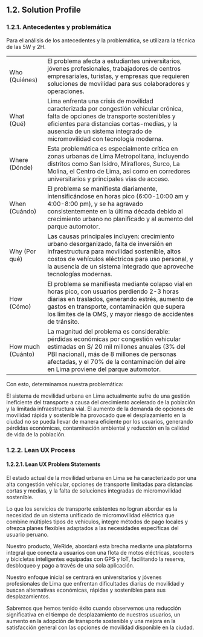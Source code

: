 ## 1.2. Solution Profile

### 1.2.1. Antecedentes y problemática

Para el análisis de los antecedentes y la problemática, se utilizara la técnica de las 5W y 2H.

<table> <tr> <td> Who (Quiénes) </td> <td>El problema afecta a estudiantes universitarios, jóvenes profesionales, trabajadores de centros empresariales, turistas, y empresas que requieren soluciones de movilidad para sus colaboradores y operaciones.</td> </tr> <tr> <td> What (Qué) </td> <td>Lima enfrenta una crisis de movilidad caracterizada por congestión vehicular crónica, falta de opciones de transporte sostenibles y eficientes para distancias cortas-medias, y la ausencia de un sistema integrado de micromovilidad con tecnología moderna.</td> </tr> <tr> <td> Where (Dónde) </td> <td>Esta problemática es especialmente crítica en zonas urbanas de Lima Metropolitana, incluyendo distritos como San Isidro, Miraflores, Surco, La Molina, el Centro de Lima, así como en corredores universitarios y principales vías de acceso.</td> </tr> <tr> <td> When (Cuándo) </td> <td>El problema se manifiesta diariamente, intensificándose en horas pico (6:00-10:00 am y 4:00-8:00 pm), y se ha agravado consistentemente en la última década debido al crecimiento urbano no planificado y al aumento del parque automotor.</td> </tr> <tr> <td> Why (Por qué) </td> <td>Las causas principales incluyen: crecimiento urbano desorganizado, falta de inversión en infraestructura para movilidad sostenible, altos costos de vehículos eléctricos para uso personal, y la ausencia de un sistema integrado que aproveche tecnologías modernas.</td> </tr> <tr> <td> How (Cómo) </td> <td>El problema se manifiesta mediante colapso vial en horas pico, con usuarios perdiendo 2-3 horas diarias en traslados, generando estrés, aumento de gastos en transporte, contaminación que supera los límites de la OMS, y mayor riesgo de accidentes de tránsito.</td> </tr> <tr> <td> How much (Cuánto) </td> <td>La magnitud del problema es considerable: pérdidas económicas por congestión vehicular estimadas en S/ 20 mil millones anuales (3% del PBI nacional), más de 8 millones de personas afectadas, y el 70% de la contaminación del aire en Lima proviene del parque automotor.</td> </tr> </table>
Con esto, determinamos nuestra problemática:

El sistema de movilidad urbana en Lima actualmente sufre de una gestión ineficiente del transporte a causa del crecimiento acelerado de la población y la limitada infraestructura vial. El aumento de la demanda de opciones de movilidad rápida y sostenible ha provocado que el desplazamiento en la ciudad no se pueda llevar de manera eficiente por los usuarios, generando pérdidas económicas, contaminación ambiental y reducción en la calidad de vida de la población.
### 1.2.2. Lean UX Process

#### 1.2.2.1. Lean UX Problem Statements
El estado actual de la movilidad urbana en Lima se ha caracterizado por una alta congestión vehicular, opciones de transporte limitadas para distancias cortas y medias, y la falta de soluciones integradas de micromovilidad sostenible.

Lo que los servicios de transporte existentes no logran abordar es la necesidad de un sistema unificado de micromovilidad eléctrica que combine múltiples tipos de vehículos, integre métodos de pago locales y ofrezca planes flexibles adaptados a las necesidades específicas del usuario peruano.

Nuestro producto, WeRide, abordará esta brecha mediante una plataforma integral que conecta a usuarios con una flota de motos eléctricas, scooters y bicicletas inteligentes equipadas con GPS y IoT, facilitando la reserva, desbloqueo y pago a través de una sola aplicación.

Nuestro enfoque inicial se centrará en universitarios y jóvenes profesionales de Lima que enfrentan dificultades diarias de movilidad y buscan alternativas económicas, rápidas y sostenibles para sus desplazamientos.

Sabremos que hemos tenido éxito cuando observemos una reducción significativa en el tiempo de desplazamiento de nuestros usuarios, un aumento en la adopción de transporte sostenible y una mejora en la satisfacción general con las opciones de movilidad disponible en la ciudad.

